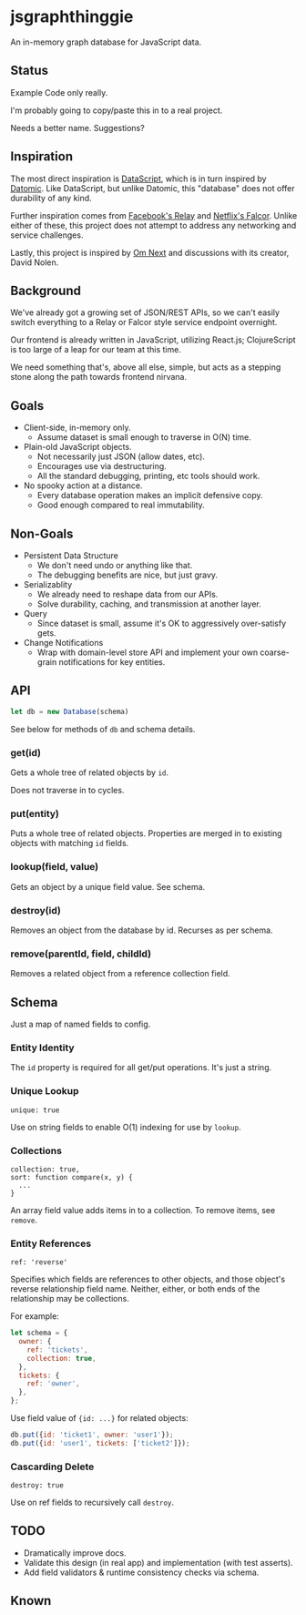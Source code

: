 # jsgraphthinggie

An in-memory graph database for JavaScript data.


## Status

Example Code only really.

I'm probably going to copy/paste this in to a real project.

Needs a better name. Suggestions?


## Inspiration

The most direct inspiration is [DataScript][2], which is in turn inspired by
[Datomic][3]. Like DataScript, but unlike Datomic, this "database" does not
offer durability of any kind.

Further inspiration comes from [Facebook's Relay][1] and [Netflix's Falcor][4].
Unlike either of these, this project does not attempt to address any networking
and service challenges.

Lastly, this project is inspired by [Om Next][5] and discussions with its
creator, David Nolen.


## Background

We've already got a growing set of JSON/REST APIs, so we can't easily switch
everything to a Relay or Falcor style service endpoint overnight.

Our frontend is already written in JavaScript, utilizing React.js;
ClojureScript is too large of a leap for our team at this time.

We need something that's, above all else, simple, but acts as a stepping stone
along the path towards frontend nirvana.


## Goals

- Client-side, in-memory only.
  - Assume dataset is small enough to traverse in O(N) time.
- Plain-old JavaScript objects.
  - Not necessarily just JSON (allow dates, etc).
  - Encourages use via destructuring.
  - All the standard debugging, printing, etc tools should work.
- No spooky action at a distance.
  - Every database operation makes an implicit defensive copy.
  - Good enough compared to real immutability.


## Non-Goals

- Persistent Data Structure
  - We don't need undo or anything like that.
  - The debugging benefits are nice, but just gravy.
- Serializablity
  - We already need to reshape data from our APIs.
  - Solve durability, caching, and transmission at another layer.
- Query
  - Since dataset is small, assume it's OK to aggressively over-satisfy gets.
- Change Notifications
  - Wrap with domain-level store API and implement your own coarse-grain
    notifications for key entities.


## API

```javascript
let db = new Database(schema)
```

See below for methods of `db` and schema details.

### get(id)

Gets a whole tree of related objects by `id`.

Does not traverse in to cycles.

### put(entity)

Puts a whole tree of related objects. Properties are merged in to existing
objects with matching `id` fields.

### lookup(field, value)

Gets an object by a unique field value. See schema.

### destroy(id)

Removes an object from the database by id. Recurses as per schema.

### remove(parentId, field, childId)

Removes a related object from a reference collection field.


## Schema

Just a map of named fields to config.

### Entity Identity

The `id` property is required for all get/put operations. It's just a string.

### Unique Lookup

`unique: true`

Use on string fields to enable O(1) indexing for use by `lookup`.

### Collections

```
collection: true,
sort: function compare(x, y) {
  ...
}
```

An array field value adds items in to a collection. To remove items, see
`remove`.

### Entity References

`ref: 'reverse'`

Specifies which fields are references to other objects, and those object's
reverse relationship field name. Neither, either, or both ends of the
relationship may be collections.

For example:

```javascript
let schema = {
  owner: {
    ref: 'tickets',
    collection: true,
  },
  tickets: {
    ref: 'owner',
  },
};

```

Use field value of `{id: ...}` for related objects:

```javascript
db.put({id: 'ticket1', owner: 'user1'});
db.put({id: 'user1', tickets: ['ticket2']});
```

### Cascarding Delete

`destroy: true`

Use on ref fields to recursively call `destroy`.


## TODO

- Dramatically improve docs.
- Validate this design (in real app) and implementation (with test asserts).
- Add field validators & runtime consistency checks via schema.

## Known


[1]: https://facebook.github.io/relay/
[2]: https://github.com/tonsky/datascript
[3]: http://www.datomic.com/about.html
[4]: http://netflix.github.io/falcor/
[5]: https://github.com/omcljs/om/wiki/Quick-Start-(om.next)
